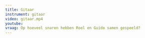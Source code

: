 ```yaml
---
title: Gitaar
instrument: gitaar
video: gitaar.mp4
youtube: 
vraag: Op hoeveel snaren hebben Roel en Guido samen gespeeld?
---
```


